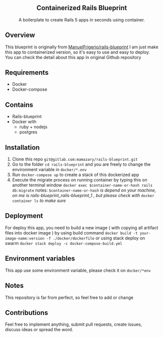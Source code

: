 <p align="center">
  <h2 align="center">Containerized Rails Blueprint</h2>
  <p align="center">A boilerplate to create Rails 5 apps in seconds using container.<p>
</p>


## Overview
This blueprint is originally from [ManuelFrigerio/rails-blueprint](https://github.com/ManuelFrigerio/rails-blueprint)
I am just make this app to containerized version, so it's easy to use and easy to deploy.
You can check the detail about this app in original Github repository

## Requirements
*  Docker
*  Docker-compose

## Contains
*  Rails-blueprint
*  Docker with
    *  ruby + nodejs
    *  postgres

## Installation
1. Clone this repo `git@gitlab.com:mamazary/rails-blueprint.git`
2. Go to the folder `cd rails-blueprint` and you are freely to change the environment variable in `docker/*.env`
3. Run `docker-compose up` to create a stack of this dockerized app
3. Execute the migrate process on running container by typing this on another terminal window `docker exec $container-name-or-hash rails db:migrate` 
notes: `$container-name-or-hash` *is depend on your machine, on me is rails-blueprint_rails-blueprint_1 , but please check with* `docker container ls` *to make sure*

## Deployment
For deploy this app, you need to build a new image ( with copying all artifact files into docker image  ) by using build command
`docker build -t your-image-name:version -f ./docker/dockerfile`
or using stack deploy on swarm
`docker stack deploy -c docker-compose-build.yml`

## Environment variables
This app use some environment variable, please check it on `docker/*env`

## Notes
This repository is far from perfect, so feel free to add or change

## Contributions
Feel free to implement anything, submit pull requests, create issues, discuss ideas or spread the word.

